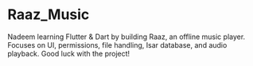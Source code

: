 # Raaz_Music
Nadeem learning Flutter &amp; Dart by building Raaz, an offline music player. Focuses on UI, permissions, file handling, Isar database, and audio playback. Good luck with the project!

